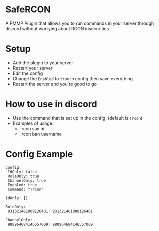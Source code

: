# SafeRCON
A PMMP Plugin that allows you to run commands in your server through discord without worrying about RCON insecurities

# Setup
* Add the plugin to your server
* Restart your server
* Edit the config
* Change the `Enabled` to `true` in config then save everything
* Restart the server and you're good to go

# How to use in discord
* Use the command that is set up in the config. (default is `!rcon`)
* Examples of usage:
  - !rcon say hi
  - !rcon ban username

# Config Example
 ```
config:
  IdOnly: false
  RoleOnly: true
  ChannelOnly: true
  Enabled: true 
  Command: "!rcon" 

IdOnly: []

RoleOnly:
  931321481089126401: 931321481089126401
  
ChannelOnly:
  980964684146557009: 980964684146557009
  ```
